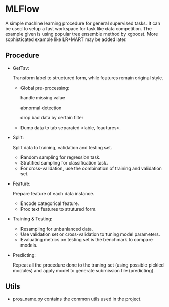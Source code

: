 # MLFlow

A simple machine learning procedure for general supervised tasks. It can be used to setup a fast workspace for task like data competition. The example given is using popular tree ensemble method by xgboost. More sophisticated example like LR+MART may be added later.

## Procedure


- GetTsv: 

  Transform label to structured form, while features remain original style.

  - Global pre-processing:

    handle missing value

    abnormal detection

    drop bad data by certain filter

  - Dump data to tab separated <lable, feautures>.

- Split:

  Split data to training, validation and testing set.

  - Random sampling for regression task.
  - Stratified sampling for classification task.
  - For cross-validation, use the combination of training and validation set.


- Feature:

  Prepare feature of each data instance.

  - Encode categorical feature.
  - Proc text features to strutured form.

- Training & Testing:

  - Resampling for unbanlanced data.
  - Use validation set or cross-validation to tuning model parameters.
  - Evaluating metrics on testing set is the benchmark to compare models.

- Predicting:

  Repeat all the procedure done to the traning set (using possible pickled modules) and apply model to generate submission file (predicting).


## Utils

- pros_name.py contains the common utils used in the project.